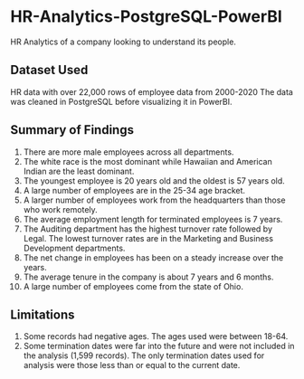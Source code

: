 # HR-Analytics-PostgreSQL-PowerBI
HR Analytics of a company looking to understand its people. 

## Dataset Used
HR data with over 22,000 rows of employee data from 2000-2020
The data was cleaned in PostgreSQL before visualizing it in PowerBI.

## Summary of Findings
1. There are more male employees across all departments.
2. The white race is the most dominant while Hawaiian and American Indian are the least dominant.
3. The youngest employee is 20 years old and the oldest is 57 years old.
4. A large number of employees are in the 25-34 age bracket.
5. A larger number of employees work from the headquarters than those who work remotely.
6. The average employment length for terminated employees is 7 years.
7. The Auditing department has the highest turnover rate followed by Legal. The lowest turnover rates are in the Marketing and Business Development departments.
8. The net change in employees has been on a steady increase over the years.
9. The average tenure in the company is about 7 years and 6 months.
10. A large number of employees come from the state of Ohio.

## Limitations
1. Some records had negative ages. The ages used were between 18-64.
2. Some termination dates were far into the future and were not included in the analysis (1,599 records). The only termination dates used for analysis were those less than or equal to the current date.
